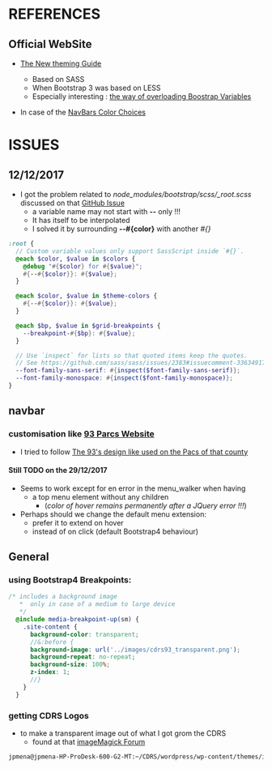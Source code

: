 # REFERENCES

## Official WebSite

* [The New theming Guide](http://getbootstrap.com/docs/4.0/getting-started/theming/)
  * Based on SASS
  * When Bootstrap 3 was based on LESS
  * Especially interesting : [the way of overloading Boostrap Variables](http://getbootstrap.com/docs/4.0/getting-started/theming/#variable-defaults)

* In case of the [NavBars Color Choices](http://getbootstrap.com/docs/4.0/components/navbar/#color-schemes) 

# ISSUES

## 12/12/2017

* I got the problem related to *node_modules/bootstrap/scss/_root.scss* discussed on that [GitHub Issue](https://github.com/twbs/bootstrap/issues/24549) 
  * a variable name may not start with __--__ only !!! 
  * It has itself to be interpolated 
  * I solved it by surrounding __--#{color}__  with another _#{}_

```scss
:root {
  // Custom variable values only support SassScript inside `#{}`.
  @each $color, $value in $colors {
    @debug "#{$color} for #{$value}";
    #{--#{$color}}: #{$value};
  }

  @each $color, $value in $theme-colors {
    #{--#{$color}}: #{$value};
  }

  @each $bp, $value in $grid-breakpoints {
    --breakpoint-#{$bp}: #{$value};
  }

  // Use `inspect` for lists so that quoted items keep the quotes.
  // See https://github.com/sass/sass/issues/2383#issuecomment-336349172
  --font-family-sans-serif: #{inspect($font-family-sans-serif)};
  --font-family-monospace: #{inspect($font-family-monospace)};
}
```

## navbar

### customisation like [93 Parcs Website](http://parcsinfo.seine-saint-denis.fr/)

* I tried to follow [The 93's design like used on the Pacs of that county](http://parcsinfo.seine-saint-denis.fr/)

#### Still TODO on the 29/12/2017

* Seems to work except for en error in the menu_walker when having 
  * a top menu element without any children
    * (_color of hover remains permanently after a JQuery error !!!_) 
* Perhaps should we change the default menu extension:
  * prefer it to extend on hover
  * instead of on click (default Bootstrap4 behaviour)
  
## General

### using Bootstrap4 Breakpoints:

```scss
/* includes a background image
   *  only in case of a medium to large device
   */
  @include media-breakpoint-up(sm) {
    .site-content {
      background-color: transparent;
      //&:before {
      background-image: url('../images/cdrs93_transparent.png');
      background-repeat: no-repeat;
      background-size: 100%;
      z-index: 1;
      //}
    }
  }
```


### getting CDRS Logos

* to make a transparent image out of what I got grom the CDRS
  * found at that [imageMagick Forum](http://www.imagemagick.org/discourse-server/viewtopic.php?t=31549)

```bash
jpmena@jpmena-HP-ProDesk-600-G2-MT:~/CDRS/wordpress/wp-content/themes/inlineskatingcomitee93/images$ convert cdrs93.png -alpha set -background none -channel A -evaluate multiply 0.5 +channel cdrs93_transparent.png
```
